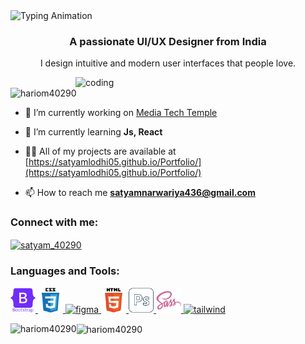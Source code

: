 <!-- ![logo](https://github.com/hariom40290/hariom40290/blob/main/hariom-banner.png) -->
<img src="https://readme-typing-svg.herokuapp.com?font=Fira+Code&weight=600&size=26&duration=4000&pause=1000&color=2E8B57&center=true&vCenter=true&width=650&height=60&lines=Hey+there!+I'm+Satyam+Narwariya;UI/UX Designer+Web Designer+Graphic Designer;" alt="Typing Animation" />
<h3 align="center">A passionate UI/UX Designer from India</h3>
<p align="center">I design intuitive and modern user interfaces that people love.</p>

  <img align="right" width="400" src="https://user-images.githubusercontent.com/55389276/140866485-8fb1c876-9a8f-4d6a-98dc-08c4981eaf70.gif" alt="coding">

<p align="left"> <img src="https://komarev.com/ghpvc/?username=hariom40290&label=Profile%20views&color=0e75b6&style=flat" alt="hariom40290" /> </p>

- 🔭 I’m currently working on [Media Tech Temple](https://fusion24x7.com/) <br/>

- 🌱 I’m currently learning **Js, React** <br/>

- 👨‍💻 All of my projects are available at [https://satyamlodhi05.github.io/Portfolio/](https://satyamlodhi05.github.io/Portfolio/) <br/>

- 📫 How to reach me **satyamnarwariya436@gmail.com** <br/>

<h3 align="left">Connect with me:</h3>
<p align="left">
<a href="https://www.linkedin.com/in/satyam-narwariya-149685254/" target="blank"><img align="center" src="https://cdn-icons-png.flaticon.com/128/2504/2504923.png" alt="satyam_40290" height="40" width="40" /></a>
</p>

<h3 align="left">Languages and Tools:</h3>
<p align="left"> <a href="https://getbootstrap.com" target="_blank" rel="noreferrer"> <img src="https://raw.githubusercontent.com/devicons/devicon/master/icons/bootstrap/bootstrap-plain-wordmark.svg" alt="bootstrap" width="40" height="40"/> </a> <a href="https://www.w3schools.com/css/" target="_blank" rel="noreferrer"> <img src="https://raw.githubusercontent.com/devicons/devicon/master/icons/css3/css3-original-wordmark.svg" alt="css3" width="40" height="40"/> </a> <a href="https://www.figma.com/" target="_blank" rel="noreferrer"> <img src="https://www.vectorlogo.zone/logos/figma/figma-icon.svg" alt="figma" width="40" height="40"/> </a> <a href="https://www.w3.org/html/" target="_blank" rel="noreferrer"> <img src="https://raw.githubusercontent.com/devicons/devicon/master/icons/html5/html5-original-wordmark.svg" alt="html5" width="40" height="40"/> </a> <a href="https://www.photoshop.com/en" target="_blank" rel="noreferrer"> <img src="https://raw.githubusercontent.com/devicons/devicon/master/icons/photoshop/photoshop-line.svg" alt="photoshop" width="40" height="40"/> </a> <a href="https://sass-lang.com" target="_blank" rel="noreferrer"> <img src="https://raw.githubusercontent.com/devicons/devicon/master/icons/sass/sass-original.svg" alt="sass" width="40" height="40"/> </a> <a href="https://tailwindcss.com/" target="_blank" rel="noreferrer"> <img src="https://www.vectorlogo.zone/logos/tailwindcss/tailwindcss-icon.svg" alt="tailwind" width="40" height="40"/> </a> </p>

<p><img align="left" src="https://github-readme-stats.vercel.app/api/top-langs?username=hariom40290&show_icons=true&locale=en&layout=compact" alt="hariom40290" /></p>
<p><img align="center" src="https://github-readme-streak-stats.herokuapp.com/?user=hariom40290&" alt="hariom40290" /></p>

